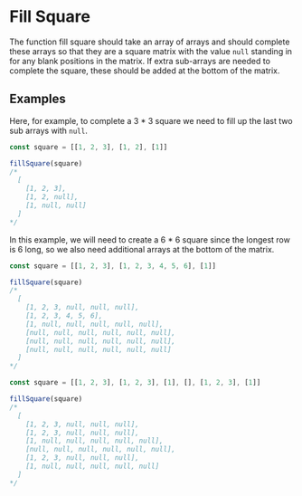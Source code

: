 # Fill Square

The function fill square should take an array of arrays and should complete these arrays so that they are a square matrix with the value `null` standing in for any blank positions in the matrix. If extra sub-arrays are needed to complete the square, these should be added at the bottom of the matrix.

## Examples

Here, for example, to complete a 3 \* 3 square we need to fill up the last two sub arrays with `null`.

```javascript
const square = [[1, 2, 3], [1, 2], [1]]

fillSquare(square)
/*
  [
    [1, 2, 3],
    [1, 2, null],
    [1, null, null]
  ]
*/
```

In this example, we will need to create a 6 \* 6 square since the longest row is 6 long, so we also need additional arrays at the bottom of the matrix.

```javascript
const square = [[1, 2, 3], [1, 2, 3, 4, 5, 6], [1]]

fillSquare(square)
/*
  [
    [1, 2, 3, null, null, null],
    [1, 2, 3, 4, 5, 6],
    [1, null, null, null, null, null],
    [null, null, null, null, null, null],
    [null, null, null, null, null, null],
    [null, null, null, null, null, null]
  ]
*/
```

```javascript
const square = [[1, 2, 3], [1, 2, 3], [1], [], [1, 2, 3], [1]]

fillSquare(square)
/*
  [
    [1, 2, 3, null, null, null],
    [1, 2, 3, null, null, null],
    [1, null, null, null, null, null],
    [null, null, null, null, null, null],
    [1, 2, 3, null, null, null],
    [1, null, null, null, null, null]
  ]
*/
```
